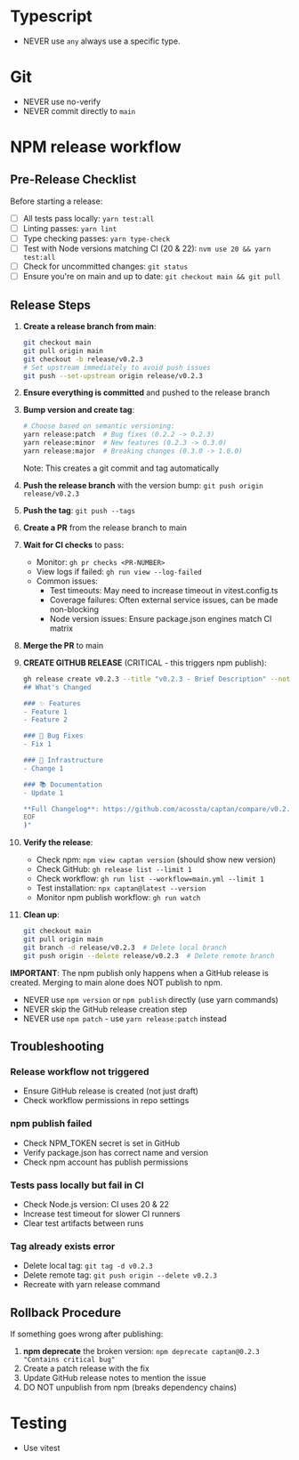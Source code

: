 # Typescript
- NEVER use `any` always use a specific type.

# Git
- NEVER use no-verify
- NEVER commit directly to `main`

# NPM release workflow

## Pre-Release Checklist
Before starting a release:
- [ ] All tests pass locally: `yarn test:all`
- [ ] Linting passes: `yarn lint`
- [ ] Type checking passes: `yarn type-check`
- [ ] Test with Node versions matching CI (20 & 22): `nvm use 20 && yarn test:all`
- [ ] Check for uncommitted changes: `git status`
- [ ] Ensure you're on main and up to date: `git checkout main && git pull`

## Release Steps

1. **Create a release branch from main**:
   ```bash
   git checkout main
   git pull origin main
   git checkout -b release/v0.2.3
   # Set upstream immediately to avoid push issues
   git push --set-upstream origin release/v0.2.3
   ```

2. **Ensure everything is committed** and pushed to the release branch

3. **Bump version and create tag**:
   ```bash
   # Choose based on semantic versioning:
   yarn release:patch  # Bug fixes (0.2.2 -> 0.2.3)
   yarn release:minor  # New features (0.2.3 -> 0.3.0)
   yarn release:major  # Breaking changes (0.3.0 -> 1.0.0)
   ```
   Note: This creates a git commit and tag automatically

4. **Push the release branch** with the version bump: `git push origin release/v0.2.3`

5. **Push the tag**: `git push --tags`

6. **Create a PR** from the release branch to main

7. **Wait for CI checks** to pass:
   - Monitor: `gh pr checks <PR-NUMBER>`
   - View logs if failed: `gh run view --log-failed`
   - Common issues:
     - Test timeouts: May need to increase timeout in vitest.config.ts
     - Coverage failures: Often external service issues, can be made non-blocking
     - Node version issues: Ensure package.json engines match CI matrix

8. **Merge the PR** to main

9. **CREATE GITHUB RELEASE** (CRITICAL - this triggers npm publish):
   ```bash
   gh release create v0.2.3 --title "v0.2.3 - Brief Description" --notes "$(cat <<'EOF'
   ## What's Changed
   
   ### ✨ Features
   - Feature 1
   - Feature 2
   
   ### 🐛 Bug Fixes
   - Fix 1
   
   ### 🔧 Infrastructure
   - Change 1
   
   ### 📚 Documentation
   - Update 1
   
   **Full Changelog**: https://github.com/acossta/captan/compare/v0.2.2...v0.2.3
   EOF
   )"
   ```

10. **Verify the release**:
    - Check npm: `npm view captan version` (should show new version)
    - Check GitHub: `gh release list --limit 1`
    - Check workflow: `gh run list --workflow=main.yml --limit 1`
    - Test installation: `npx captan@latest --version`
    - Monitor npm publish workflow: `gh run watch`

11. **Clean up**:
    ```bash
    git checkout main
    git pull origin main
    git branch -d release/v0.2.3  # Delete local branch
    git push origin --delete release/v0.2.3  # Delete remote branch
    ```

**IMPORTANT**: The npm publish only happens when a GitHub release is created. Merging to main alone does NOT publish to npm.

- NEVER use `npm version` or `npm publish` directly (use yarn commands)
- NEVER skip the GitHub release creation step
- NEVER use `npm patch` - use `yarn release:patch` instead

## Troubleshooting

### Release workflow not triggered
- Ensure GitHub release is created (not just draft)
- Check workflow permissions in repo settings

### npm publish failed
- Check NPM_TOKEN secret is set in GitHub
- Verify package.json has correct name and version
- Check npm account has publish permissions

### Tests pass locally but fail in CI
- Check Node.js version: CI uses 20 & 22
- Increase test timeout for slower CI runners
- Clear test artifacts between runs

### Tag already exists error
- Delete local tag: `git tag -d v0.2.3`
- Delete remote tag: `git push origin --delete v0.2.3`
- Recreate with yarn release command

## Rollback Procedure
If something goes wrong after publishing:
1. **npm deprecate** the broken version: `npm deprecate captan@0.2.3 "Contains critical bug"`
2. Create a patch release with the fix
3. Update GitHub release notes to mention the issue
4. DO NOT unpublish from npm (breaks dependency chains)


# Testing
- Use vitest